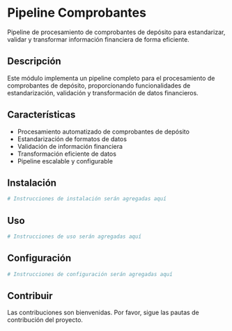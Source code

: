 # Pipeline Comprobantes

Pipeline de procesamiento de comprobantes de depósito para estandarizar, validar y transformar información financiera de forma eficiente.

## Descripción

Este módulo implementa un pipeline completo para el procesamiento de comprobantes de depósito, proporcionando funcionalidades de estandarización, validación y transformación de datos financieros.

## Características

- Procesamiento automatizado de comprobantes de depósito
- Estandarización de formatos de datos
- Validación de información financiera
- Transformación eficiente de datos
- Pipeline escalable y configurable

## Instalación

```bash
# Instrucciones de instalación serán agregadas aquí
```

## Uso

```bash
# Instrucciones de uso serán agregadas aquí
```

## Configuración

```bash
# Instrucciones de configuración serán agregadas aquí
```

## Contribuir

Las contribuciones son bienvenidas. Por favor, sigue las pautas de contribución del proyecto.